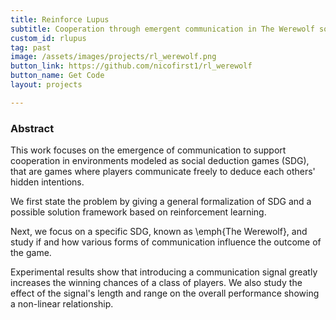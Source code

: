 ```yaml
---
title: Reinforce Lupus
subtitle: Cooperation through emergent communication in The Werewolf social deduction game
custom_id: rlupus
tag: past
image: /assets/images/projects/rl_werewolf.png
button_link: https://github.com/nicofirst1/rl_werewolf
button_name: Get Code
layout: projects

---
```



### Abstract

This work focuses on the emergence of communication to support cooperation in environments modeled as social deduction games (SDG), that are games where players communicate freely to deduce each others' hidden intentions.

We first state the problem by giving a general formalization of SDG and a possible solution framework based on reinforcement learning.

Next, we focus on a specific SDG, known as \emph{The Werewolf}, and study if and how various forms of communication influence the outcome of the game.

Experimental results show that introducing a communication signal greatly increases the winning chances of a class of players. We also study the effect of the signal's length and range on the overall performance showing a non-linear relationship.
